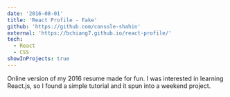 ```yaml
---
date: '2016-08-01'
title: 'React Profile - Fake'
github: 'https://github.com/console-shahin'
external: 'https://bchiang7.github.io/react-profile/'
tech:
  - React
  - CSS
showInProjects: true
---
```


Online version of my 2016 resume made for fun. I was interested in learning React.js, so I found a simple tutorial and it spun into a weekend project.

